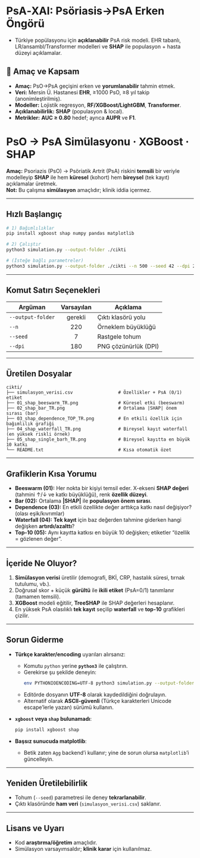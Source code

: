 # PsA‑XAI: Psöriasis→PsA Erken Öngörü 

* Türkiye popülasyonu için **açıklanabilir** PsA risk modeli. EHR tabanlı, LR/ansambl/Transformer modelleri ve **SHAP** ile populasyon + hasta düzeyi açıklamalar.

## 🎯 Amaç ve Kapsam

* **Amaç:** PsO→PsA geçişini erken ve **yorumlanabilir** tahmin etmek.
* **Veri:** Mersin Ü. Hastanesi **EHR**, ≥1000 PsO, ≥8 yıl takip (anonimleştirilmiş).
* **Modeller:** Lojistik regresyon, **RF/XGBoost/LightGBM**, **Transformer**.
* **Açıklanabilirlik:** **SHAP** (populasyon & local).
* **Metrikler:** **AUC ≥ 0.80** hedef; ayrıca **AUPR** ve **F1**.

# PsO → PsA Simülasyonu · XGBoost · SHAP

**Amaç:** Psoriazis (PsO) → Psöriatik Artrit (PsA) riskini **temsili** bir veriyle modelleyip **SHAP** ile hem **küresel** (kohort) hem **bireysel** (tek kayıt) açıklamalar üretmek.  
**Not:** Bu çalışma **simülasyon** amaçlıdır; klinik iddia içermez.

---

## Hızlı Başlangıç

```bash
# 1) Bağımlılıklar
pip install xgboost shap numpy pandas matplotlib

# 2) Çalıştır
python3 simulation.py --output-folder ./cikti

# (İsteğe bağlı parametreler)
python3 simulation.py --output-folder ./cikti --n 500 --seed 42 --dpi 200
```

---

## Komut Satırı Seçenekleri

| Argüman            | Varsayılan | Açıklama                               |
|--------------------|:----------:|----------------------------------------|
| `--output-folder`  |   gerekli  | Çıktı klasörü yolu                     |
| `--n`              |    220     | Örneklem büyüklüğü                     |
| `--seed`           |     7      | Rastgele tohum                         |
| `--dpi`            |    180     | PNG çözünürlük (DPI)                   |

---

## Üretilen Dosyalar

```
cikti/
├── simulasyon_verisi.csv                 # Özellikler + PsA (0/1) etiket
├── 01_shap_beeswarm_TR.png               # Küresel etki (beeswarm)
├── 02_shap_bar_TR.png                    # Ortalama |SHAP| önem sırası (bar)
├── 03_shap_dependence_TOP_TR.png         # En etkili özellik için bağımlılık grafiği
├── 04_shap_waterfall_TR.png              # Bireysel kayıt waterfall (en yüksek riskli örnek)
├── 05_shap_single_barh_TR.png            # Bireysel kayıtta en büyük 10 katkı
└── README.txt                            # Kısa otomatik özet
```

---

## Grafiklerin Kısa Yorumu

- **Beeswarm (01):** Her nokta bir kişiyi temsil eder. X-ekseni **SHAP değeri** (tahmini ↑/↓ ve katkı büyüklüğü), renk **özellik düzeyi**.  
- **Bar (02):** Ortalama **|SHAP|** ile **populasyon önem sırası**.  
- **Dependence (03):** En etkili özellikte değer arttıkça katkı nasıl değişiyor? (olası eşik/kıvrımlar)  
- **Waterfall (04):** **Tek kayıt** için baz değerden tahmine giderken hangi değişken **artırdı/azalttı**?  
- **Top-10 (05):** Aynı kayıtta katkısı en büyük 10 değişken; etiketler “özellik = gözlenen değer”.

---

## İçeride Ne Oluyor?

1. **Simülasyon verisi** üretilir (demografi, BKİ, CRP, hastalık süresi, tırnak tutulumu, vb.).  
2. Doğrusal skor + küçük **gürültü** ile **ikili etiket** (PsA=0/1) tanımlanır (tamamen temsili).  
3. **XGBoost** modeli eğitilir, **TreeSHAP** ile SHAP değerleri hesaplanır.  
4. En yüksek PsA olasılıklı **tek kayıt** seçilip **waterfall** ve **top-10** grafikleri çizilir.

---

## Sorun Giderme

- **Türkçe karakter/encoding** uyarıları alırsanız:
  - Komutu `python` yerine **`python3`** ile çalıştırın.
  - Gerekirse şu şekilde deneyin:
    ```bash
    env PYTHONIOENCODING=UTF-8 python3 simulation.py --output-folder ./cikti
    ```
  - Editörde dosyanın **UTF-8** olarak kaydedildiğini doğrulayın.
  - Alternatif olarak **ASCII-güvenli** (Türkçe karakterleri Unicode escape’lerle yazan) sürümü kullanın.

- **`xgboost` veya `shap` bulunamadı**:
  ```bash
  pip install xgboost shap
  ```

- **Başsız sunucuda matplotlib**:
  - Betik zaten `Agg` backend’i kullanır; yine de sorun olursa `matplotlib`’i güncelleyin.

---

## Yeniden Üretilebilirlik

- Tohum (`--seed`) parametresi ile deney **tekrarlanabilir**.  
- Çıktı klasöründe **ham veri** (`simulasyon_verisi.csv`) saklanır.

---

## Lisans ve Uyarı

- Kod **araştırma/öğretim** amaçlıdır.  
- Simülasyon varsayımsaldır; **klinik karar** için kullanılmaz.

